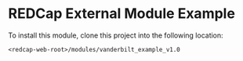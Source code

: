 # REDCap External Module Example

To install this module, clone this project into the following location:

`<redcap-web-root>/modules/vanderbilt_example_v1.0`
